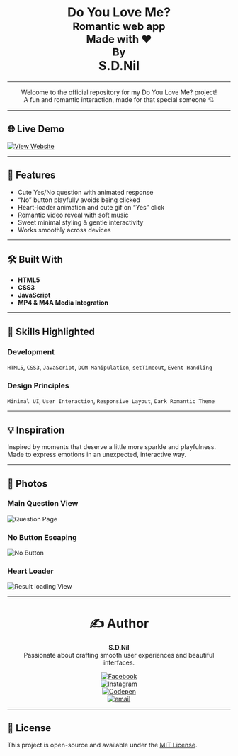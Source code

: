 <div align="center"><h1> Do You Love Me?<br><sup>Romantic web app</sup><br><sub>Made with ❤️</sub><br><sup>By</sup><br> S.D.Nil</h1>
</div>

---

<div align="center">Welcome to the official repository for my Do You Love Me? project!<br>
A fun and romantic interaction, made for that special someone 💘
</div>

---

## 🌐 Live Demo

[![View Website](https://img.shields.io/badge/View_Website-Click_Here-blue?style=for-the-badge)](https://do-you-love-me-d.vercel.app/)

---

## 📌 Features

- Cute Yes/No question with animated response
- “No” button playfully avoids being clicked
- Heart-loader animation and cute gif on “Yes” click
- Romantic video reveal with soft music
- Sweet minimal styling & gentle interactivity
- Works smoothly across devices

---

## 🛠️ Built With
- **HTML5**
- **CSS3**
- **JavaScript**
- **MP4 & M4A Media Integration**

---

## 🧠 Skills Highlighted

### Development
`HTML5`, `CSS3`, `JavaScript`, `DOM Manipulation`, `setTimeout`, `Event Handling`

### Design Principles
`Minimal UI`, `User Interaction`, `Responsive Layout`, `Dark Romantic Theme`

---

## 💡 Inspiration

Inspired by moments that deserve a little more sparkle and playfulness.  
Made to express emotions in an unexpected, interactive way.

---

## 📸 Photos

### Main Question View
![Question Page](https://i.postimg.cc/zf7TX97w/Project14.jpg)

### No Button Escaping
![No Button](https://i.postimg.cc/fRj9B6G4/Project15.jpg)

### Heart Loader 
![Result loading View](https://i.postimg.cc/2SmGwpHv/Project16.jpg)

---

<div align="center">
<h1>✍️ Author</h1>

**S.D.Nil**  
Passionate about crafting smooth user experiences and beautiful interfaces.

[![Facebook](https://img.shields.io/badge/Facebook-%231877F2.svg?logo=Facebook&logoColor=white)](https://www.facebook.com/share/16381jBqFQ/)  
[![Instagram](https://img.shields.io/badge/Instagram-%23E4405F.svg?logo=Instagram&logoColor=white)](https://instagram.com/_s.d.nil_)  
[![Codepen](https://img.shields.io/badge/Codepen-000000?logo=codepen&logoColor=white)](https://codepen.io/hidinhgy-the-selector)  
[![email](https://img.shields.io/badge/Email-D14836?logo=gmail&logoColor=white)](mailto:gamersclub3232@gmail.com)
</div>

---

## 📄 License

This project is open-source and available under the [MIT License](LICENSE).
